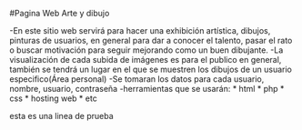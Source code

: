 #Pagina Web Arte y dibujo

-En este sitio web servirá para hacer una exhibición artística, dibujos, pinturas de usuarios, en general para dar a conocer el talento, pasar el rato o buscar motivación para seguir mejorando como un buen dibujante. -La visualización de cada subida de imágenes es para el publico en general, también se tendrá un lugar en el que se muestren los dibujos de un usuario especifico(Área personal) -Se tomaran los datos para cada usuario, nombre, usuario, contraseña -herramientas que se usarán: * html * php * css * hosting web * etc

esta es una linea de prueba
